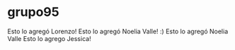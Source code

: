 # grupo95
Esto lo agregó Lorenzo!
Esto lo agregó Noelia Valle! :)
Esto lo agregó Noelia Valle
Esto lo agrego Jessica!
